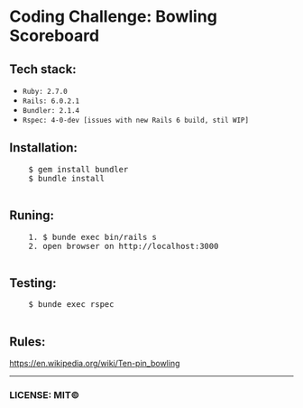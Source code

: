 # Coding Challenge: Bowling Scoreboard

## Tech stack:
  - `Ruby: 2.7.0`
  - `Rails: 6.0.2.1`
  - `Bundler: 2.1.4`
  - `Rspec: 4-0-dev [issues with new Rails 6 build, stil WIP]`

## Installation:
  <pre>
    $ gem install bundler
    $ bundle install
  </pre>
  
## Runing:
  <pre>
    1. $ bunde exec bin/rails s
    2. open browser on http://localhost:3000
  </pre>
  
## Testing:
  <pre>
    $ bunde exec rspec
  </pre>
  
## Rules:
  https://en.wikipedia.org/wiki/Ten-pin_bowling
  
***

### LICENSE: MIT©️
